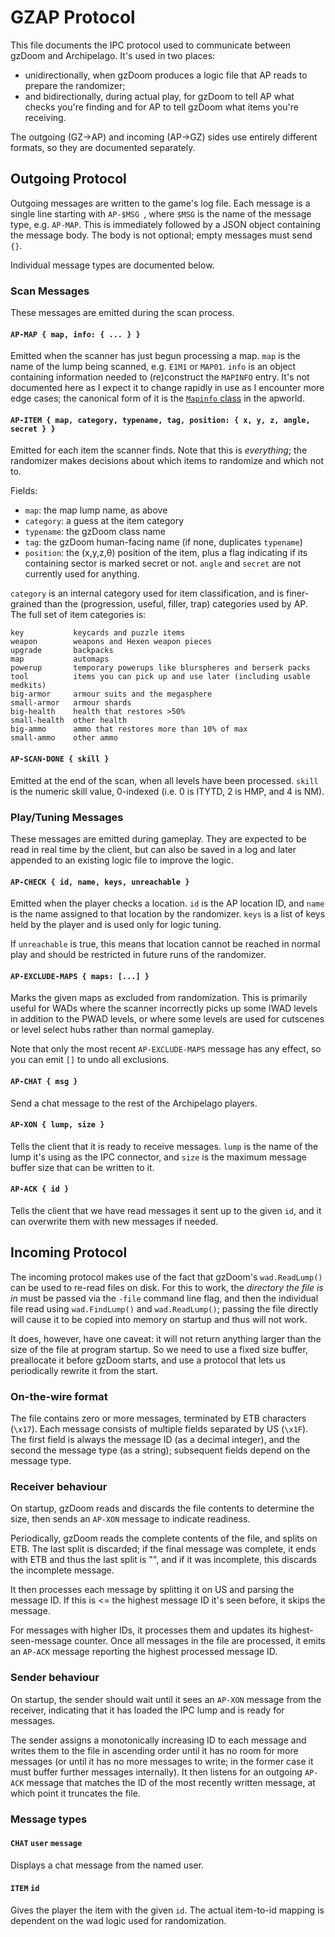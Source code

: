 # GZAP Protocol

This file documents the IPC protocol used to communicate between gzDoom and
Archipelago. It's used in two places:
- unidirectionally, when gzDoom produces a logic file that AP reads to prepare
  the randomizer;
- and bidirectionally, during actual play, for gzDoom to tell AP what checks
  you're finding and for AP to tell gzDoom what items you're receiving.

The outgoing (GZ->AP) and incoming (AP->GZ) sides use entirely different formats,
so they are documented separately.


## Outgoing Protocol

Outgoing messages are written to the game's log file. Each message is a single
line starting with `AP-$MSG `, where `$MSG` is the name of the message type, e.g.
`AP-MAP`. This is immediately followed by a JSON object containing the message
body. The body is not optional; empty messages must send `{}`.

Individual message types are documented below.


### Scan Messages

These messages are emitted during the scan process.

#### `AP-MAP { map, info: { ... } }`

Emitted when the scanner has just begun processing a map. `map` is the name of the
lump being scanned, e.g. `E1M1` or `MAP01`. `info` is an object containing information
needed to (re)construct the `MAPINFO` entry. It's not documented here as I expect
it to change rapidly in use as I encounter more edge cases; the canonical form
of it is the [`Mapinfo` class](../apworld/gzdoom/WadInfo.py) in the apworld.

#### `AP-ITEM { map, category, typename, tag, position: { x, y, z, angle, secret } }`

Emitted for each item the scanner finds. Note that this is *everything*; the randomizer
makes decisions about which items to randomize and which not to.

Fields:
- `map`: the map lump name, as above
- `category`: a guess at the item category
- `typename`: the gzDoom class name
- `tag`: the gzDoom human-facing name (if none, duplicates `typename`)
- `position`: the (x,y,z,θ) position of the item, plus a flag indicating if its
  containing sector is marked secret or not. `angle` and `secret` are not currently
  used for anything.

`category` is an internal category used for item classification, and is finer-
grained than the (progression, useful, filler, trap) categories used by AP. The
full set of item categories is:

    key           keycards and puzzle items
    weapon        weapons and Hexen weapon pieces
    upgrade       backpacks
    map           automaps
    powerup       temporary powerups like blurspheres and berserk packs
    tool          items you can pick up and use later (including usable medkits)
    big-armor     armour suits and the megasphere
    small-armor   armour shards
    big-health    health that restores >50%
    small-health  other health
    big-ammo      ammo that restores more than 10% of max
    small-ammo    other ammo

#### `AP-SCAN-DONE { skill }`

Emitted at the end of the scan, when all levels have been processed. `skill` is
the numeric skill value, 0-indexed (i.e. 0 is ITYTD, 2 is HMP, and 4 is NM).

<!-- TODO: support multiskill scanning, annotating each map with the current skill
     and scanning each map once per skill level -->


### Play/Tuning Messages

These messages are emitted during gameplay. They are expected to be read in real
time by the client, but can also be saved in a log and later appended to an existing
logic file to improve the logic.

#### `AP-CHECK { id, name, keys, unreachable }`

Emitted when the player checks a location. `id` is the AP location ID, and `name`
is the name assigned to that location by the randomizer. `keys` is a list of keys
held by the player and is used only for logic tuning.

If `unreachable` is true, this means that location cannot be reached in normal
play and should be restricted in future runs of the randomizer.

#### `AP-EXCLUDE-MAPS { maps: [...] }`

<!-- TODO: implement map exclusion UI and map tuning UI -->

Marks the given maps as excluded from randomization. This is primarily useful for
WADs where the scanner incorrectly picks up some IWAD levels in addition to the
PWAD levels, or where some levels are used for cutscenes or level select hubs
rather than normal gameplay.

Note that only the most recent `AP-EXCLUDE-MAPS` message has any effect, so you
can emit `[]` to undo all exclusions.

#### `AP-CHAT { msg }`

Send a chat message to the rest of the Archipelago players.

#### `AP-XON { lump, size }`

Tells the client that it is ready to receive messages. `lump` is the name of the
lump it's using as the IPC connector, and `size` is the maximum message buffer
size that can be written to it.

#### `AP-ACK { id }`

Tells the client that we have read messages it sent up to the given `id`, and
it can overwrite them with new messages if needed.


## Incoming Protocol

The incoming protocol makes use of the fact that gzDoom's `wad.ReadLump()` can
be used to re-read files on disk. For this to work, the *directory the file is in*
must be passed via the `-file` command line flag, and then the individual file
read using `wad.FindLump()` and `wad.ReadLump()`; passing the file directly will
cause it to be copied into memory on startup and thus will not work.

It does, however, have one caveat: it will not return anything larger than the
size of the file at program startup. So we need to use a fixed size buffer,
preallocate it before gzDoom starts, and use a protocol that lets us periodically
rewrite it from the start.

### On-the-wire format

The file contains zero or more messages, terminated by ETB characters (`\x17`).
Each message consists of multiple fields separated by US (`\x1F`). The first
field is always the message ID (as a decimal integer), and the second the message
type (as a string); subsequent fields depend on the message type.

### Receiver behaviour

On startup, gzDoom reads and discards the file contents to determine the size,
then sends an `AP-XON` message to indicate readiness.

Periodically, gzDoom reads the complete contents of the file, and splits on ETB.
The last split is discarded; if the final message was complete, it ends with ETB
and thus the last split is "", and if it was incomplete, this discards the incomplete
message.

It then processes each message by splitting it on US and parsing the message ID.
If this is <= the highest message ID it's seen before, it skips the message.

For messages with higher IDs, it processes them and updates its highest-seen-message
counter. Once all messages in the file are processed, it emits an `AP-ACK` message
reporting the highest processed message ID.

### Sender behaviour

On startup, the sender should wait until it sees an `AP-XON` message from the
receiver, indicating that it has loaded the IPC lump and is ready for messages.

The sender assigns a monotonically increasing ID to each message and writes them
to the file in ascending order until it has no room for more messages (or until
it has no more messages to write; in the former case it must buffer further
messages internally). It then listens for an outgoing `AP-ACK` message that matches
the ID of the most recently written message, at which point it truncates the file.

### Message types

#### `CHAT` `user` `message`

Displays a chat message from the named user.

#### `ITEM` `id`

Gives the player the item with the given `id`. The actual item-to-id mapping is
dependent on the wad logic used for randomization.
